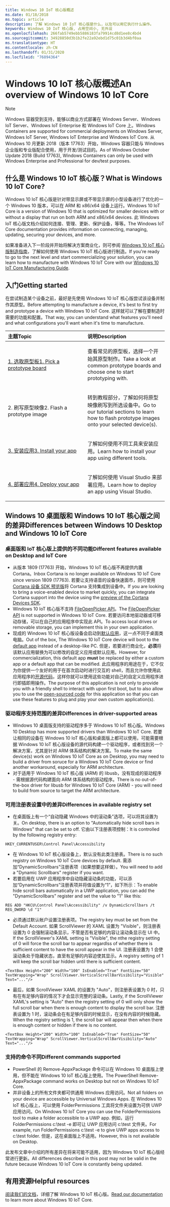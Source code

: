 ```yaml
---
title: Windows 10 IoT 核心版概述
ms.date: 01/18/2018
ms.topic: article
description: 了解 Windows 10 IoT 核心版是什么，以及可以用它执行什么操作。
keywords: Windows 10 IoT 核心版, 占用空间小, 无外设
ms.openlocfilehash: 266fab5749ebb5886183fa79914cd8d1ee8c4bd4
ms.sourcegitcommit: 34928850d3b1b2fe22a92ebd1d75c01b3d4bf0aa
ms.translationtype: HT
ms.contentlocale: zh-CN
ms.lasthandoff: 01/31/2020
ms.locfileid: "76894364"
---
```

# <a name="an-overview-of-windows-10-iot-core"></a><span data-ttu-id="e9816-104">Windows 10 IoT 核心版概述</span><span class="sxs-lookup"><span data-stu-id="e9816-104">An overview of Windows 10 IoT Core</span></span>

> [!NOTE]
> <span data-ttu-id="e9816-105">Windows 容器受到支持，能够以商业方式部署在 Windows Server、Windows IoT Server、Windows IoT Enterprise 和 Windows IoT Core 上。</span><span class="sxs-lookup"><span data-stu-id="e9816-105">Windows Containers are supported for commercial deployments on Windows Server, Windows IoT Server, Windows IoT Enterprise and Windows IoT Core.</span></span>  <span data-ttu-id="e9816-106">从 Windows 10 月更新 2018（版本 17763）开始，Windows 容器只能与 Windows 企业版和专业版配合使用，用于开发/测试目的。</span><span class="sxs-lookup"><span data-stu-id="e9816-106">As of Windows October Update 2018 (Build 17763), Windows Containers can only be used with Windows Enterprise and Professional for dev/test purposes.</span></span>

## <a name="what-is-windows-10-iot-core"></a><span data-ttu-id="e9816-107">什么是 Windows 10 IoT 核心版？</span><span class="sxs-lookup"><span data-stu-id="e9816-107">What is Windows 10 IoT Core?</span></span>
<span data-ttu-id="e9816-108">Windows 10 IoT 核心版是针对带显示屏或不带显示屏的小型设备进行了优化的一个 Windows 10 版本，可以在 ARM 和 x86/x64 设备上运行。</span><span class="sxs-lookup"><span data-stu-id="e9816-108">Windows 10 IoT Core is a version of Windows 10 that is optimized for smaller devices with or without a display that run on both ARM and x86/x64 devices.</span></span> <span data-ttu-id="e9816-109">此 Windows IoT 核心版文档介绍如何连接、管理、更新、保护设备，等等。</span><span class="sxs-lookup"><span data-stu-id="e9816-109">The Windows IoT Core documentation provides information on connecting, managing, updating, securing your devices, and more.</span></span> 

<span data-ttu-id="e9816-110">如果准备进入下一阶段并开始将解决方案商业化，则可参阅 [Windows 10 IoT 核心版制造指南](https://docs.microsoft.com/windows-hardware/manufacture/iot/iot-core-manufacturing-guide)，了解如何使用 Windows 10 IoT 核心版进行制造。</span><span class="sxs-lookup"><span data-stu-id="e9816-110">If you're ready to go to the next level and start commercializing your solution, you can learn how to manufacture with Windows 10 IoT Core with our [Windows 10 IoT Core Manufacturing Guide](https://docs.microsoft.com/windows-hardware/manufacture/iot/iot-core-manufacturing-guide).</span></span> 

## <a name="getting-started"></a><span data-ttu-id="e9816-111">入门</span><span class="sxs-lookup"><span data-stu-id="e9816-111">Getting started</span></span>

<span data-ttu-id="e9816-112">在尝试制造某个设备之前，最好是先使用 Windows 10 IoT 核心版尝试该设备并制作其原型。</span><span class="sxs-lookup"><span data-stu-id="e9816-112">Before attempting to manufacture a device, it's best to first try and prototype a device with Windows 10 IoT Core.</span></span> <span data-ttu-id="e9816-113">这样就可以了解在要制造时需要的功能和配置。</span><span class="sxs-lookup"><span data-stu-id="e9816-113">That way, you can understand what features you'll need and what configurations you'll want when it's time to manufacture.</span></span>

<table>  
<span data-ttu-id="e9816-114"><colgroup> <col width="50%" /> <col width="50%" /> </colgroup>  
</span><span class="sxs-lookup"><span data-stu-id="e9816-114"><colgroup> <col width="50%" /> <col width="50%" /> </colgroup>  
</span></span><thead>  
<tr class="header">  
<th align="left"><span data-ttu-id="e9816-115">主题</span><span class="sxs-lookup"><span data-stu-id="e9816-115">Topic</span></span></th>
<th align="left"><span data-ttu-id="e9816-116">说明</span><span class="sxs-lookup"><span data-stu-id="e9816-116">Description</span></span></th>
</tr>
</thead>
<tbody>

<tr class="odd">
<td align="left"><p><span data-ttu-id="e9816-117"><a href="https://docs.microsoft.com/windows/iot-core/tutorials/quickstarter/PrototypeBoards"
>1. 选取原型板</a></span><span class="sxs-lookup"><span data-stu-id="e9816-117"><a href="https://docs.microsoft.com/windows/iot-core/tutorials/quickstarter/PrototypeBoards"
>1. Pick a prototype board</a></span></span></p></td>
<td align="left"><p><span data-ttu-id="e9816-118">查看常见的原型板，选择一个开始其原型制作。</span><span class="sxs-lookup"><span data-stu-id="e9816-118">Take a look at common prototype boards and choose one to start prototyping with.</span></span></p></td>
</tr>

<tr class="odd">
<td align="left"><p><span data-ttu-id="e9816-119">2. 刷写原型映像</span><span class="sxs-lookup"><span data-stu-id="e9816-119">2. Flash a prototype image</span></span></p></td>
<td align="left"><p><span data-ttu-id="e9816-120">转到教程部分，了解如何将原型映像刷写到所选设备中。</span><span class="sxs-lookup"><span data-stu-id="e9816-120">Go to our tutorial sections to learn how to flash prototype images onto your selected device(s).</span></span> </p></td>
</tr>

<tr class="odd">
<td align="left"><p><span data-ttu-id="e9816-121"><a href="https://docs.microsoft.com/windows/iot-core/develop-your-app/appinstaller">3. 安装应用</a></span><span class="sxs-lookup"><span data-stu-id="e9816-121"><a href="https://docs.microsoft.com/windows/iot-core/develop-your-app/appinstaller">3. Install your app</a></span></span></p></td>
<td align="left"><p><span data-ttu-id="e9816-122">了解如何使用不同工具来安装应用。</span><span class="sxs-lookup"><span data-stu-id="e9816-122">Learn how to install your app using different tools.</span></span></p></td>
</tr>

<tr class="odd">
<td align="left"><p><span data-ttu-id="e9816-123"><a href="https://docs.microsoft.com/windows/iot-core/develop-your-app/appdeployment">4. 部署应用</a></span><span class="sxs-lookup"><span data-stu-id="e9816-123"><a href="https://docs.microsoft.com/windows/iot-core/develop-your-app/appdeployment">4. Deploy your app</a></span></span></p></td>
<td align="left"><p><span data-ttu-id="e9816-124">了解如何使用 Visual Studio 来部署应用。</span><span class="sxs-lookup"><span data-stu-id="e9816-124">Learn how to deploy an app using Visual Studio.</span></span></p></td>
</tr>

</tbody>
</table>

## <a name="differences-between-windows-10-desktop-and-windows-10-iot-core"></a><span data-ttu-id="e9816-125">Windows 10 桌面版和 Windows 10 IoT 核心版之间的差异</span><span class="sxs-lookup"><span data-stu-id="e9816-125">Differences between Windows 10 Desktop and Windows 10 IoT Core</span></span>

### <a name="different-features-available-on-desktop-and-iot-core"></a><span data-ttu-id="e9816-126">桌面版和 IoT 核心版上提供的不同功能</span><span class="sxs-lookup"><span data-stu-id="e9816-126">Different features available on Desktop and IoT Core</span></span>

* <span data-ttu-id="e9816-127">从版本 1809 (17763) 开始，Windows 10 IoT 核心版不再提供内置 Cortana。</span><span class="sxs-lookup"><span data-stu-id="e9816-127">Inbox Cortana is no longer available on Windows 10 IoT Core since version 1809 (17763).</span></span> <span data-ttu-id="e9816-128">若要让支持语音的设备快速面市，则可使用 [Cortana 设备 SDK 预览版](https://developer.microsoft.com/cortana/devices)将 Cortana 支持集成到设备中。</span><span class="sxs-lookup"><span data-stu-id="e9816-128">If you are looking to bring a voice-enabled device to market quickly, you can integrate Cortana support into the device using the [preview of the Cortana Devices SDK](https://developer.microsoft.com/cortana/devices).</span></span>
* <span data-ttu-id="e9816-129">Windows 10 IoT 核心版不支持 [FileOpenPicker API](https://docs.microsoft.com/uwp/api/windows.storage.pickers.fileopenpicker)。</span><span class="sxs-lookup"><span data-stu-id="e9816-129">The [FileOpenPicker API](https://docs.microsoft.com/uwp/api/windows.storage.pickers.fileopenpicker) is not supported in Windows 10 IoT Core.</span></span> <span data-ttu-id="e9816-130">若要访问本地驱动器或可移动存储，可以在自己的应用程序中实现此 API。</span><span class="sxs-lookup"><span data-stu-id="e9816-130">To access local drives or removable storage, you can implement this in your own application.</span></span>
* <span data-ttu-id="e9816-131">现成的 Windows 10 IoT 核心版设备会启动到[默认应用](https://docs.microsoft.com/windows/iot-core/develop-your-app/iotcoredefaultapp)，这一点不同于桌面类电脑。</span><span class="sxs-lookup"><span data-stu-id="e9816-131">Out of the box, The Windows 10 IoT Core device will boot to the [default app](https://docs.microsoft.com/windows/iot-core/develop-your-app/iotcoredefaultapp) instead of a desktop-like PC.</span></span> <span data-ttu-id="e9816-132">但是，若要进行商业化，**必须**将该默认应用替换为可以修改的自定义应用或默认应用。</span><span class="sxs-lookup"><span data-stu-id="e9816-132">However, for commercialization, this default app **must** be replaced by either a custom app or a default app that can be modified.</span></span> <span data-ttu-id="e9816-133">此应用程序的用途在于，它不仅为你提供一个友好的用于在首次启动时进行交互的 shell，而且允许你使用此应用程序的[开源代码](https://github.com/Microsoft/Windows-iotcore-samples/tree/master/Samples/IoTCoreDefaultApp)，这样你就可以使用这些功能对自己的自定义应用程序进行即插即用操作。</span><span class="sxs-lookup"><span data-stu-id="e9816-133">The purpose of this application is not only to provide you with a friendly shell to interact with upon first boot, but to also allow you to use the [open-sourced code](https://github.com/Microsoft/Windows-iotcore-samples/tree/master/Samples/IoTCoreDefaultApp) for this application so that you can use these features to plug and play your own custom application(s).</span></span>

### <a name="differences-in-driver-supported-areas"></a><span data-ttu-id="e9816-134">驱动程序支持范围的差异</span><span class="sxs-lookup"><span data-stu-id="e9816-134">Differences in driver-supported areas</span></span>

* <span data-ttu-id="e9816-135">Windows 10 桌面版支持的驱动程序多于 Windows 10 IoT 核心版。</span><span class="sxs-lookup"><span data-stu-id="e9816-135">Windows 10 Desktop has more supported drivers than Windows 10 IoT Core.</span></span> <span data-ttu-id="e9816-136">若要让相同的设备在 Windows 10 IoT 核心版和桌面版上都可以使用，可能需要根据 Windows 10 IoT 核心版设备的源代码构建一个驱动程序，或者找到另一个解决方案，尤其是针对 ARM 体系结构的解决方案。</span><span class="sxs-lookup"><span data-stu-id="e9816-136">To make the same device(s) work on Windows 10 IoT Core as on Desktop, you may need to build a driver from soruce for a Windows 10 IoT Core device or find another workaround, especially for ARM architecture.</span></span>
* <span data-ttu-id="e9816-137">对于适用于 Windows 10 IoT 核心版 (ARM) 的 libusb，没有现成的驱动程序 - 需根据源代码构建面向 ARM 体系结构的驱动程序。</span><span class="sxs-lookup"><span data-stu-id="e9816-137">There is no out-of-the-box driver for libusb for Windows 10 IoT Core (ARM) - you will need to build from source to target the ARM architecture.</span></span>

### <a name="differences-in-available-registry-set"></a><span data-ttu-id="e9816-138">可用注册表设置中的差异</span><span class="sxs-lookup"><span data-stu-id="e9816-138">Differences in available registry set</span></span>

* <span data-ttu-id="e9816-139">在桌面版上有一个“自动隐藏 Windows 中的滚动条”选项，可以将其设置为关。</span><span class="sxs-lookup"><span data-stu-id="e9816-139">On desktop, there is an option to "Automatically hide scroll bars in Windows" that can be set to off.</span></span> <span data-ttu-id="e9816-140">它由以下注册表项控制：</span><span class="sxs-lookup"><span data-stu-id="e9816-140">It is controlled by the following registry entry:</span></span> 

```
HKEY_CURRENTUSER\Control Panel\Accessibility
```

* <span data-ttu-id="e9816-141">在 Windows 10 IoT 核心版设备上，默认没有此类注册表。</span><span class="sxs-lookup"><span data-stu-id="e9816-141">There is no such registry on Windows 10 IoT Core devices by default.</span></span> <span data-ttu-id="e9816-142">需添加“DynamicScrollbars”注册表项（如果想要这样做）。</span><span class="sxs-lookup"><span data-stu-id="e9816-142">You will need to add a "Dynamic Scrollbars" register if you want.</span></span>
* <span data-ttu-id="e9816-143">若要启用在 UWP 应用程序中自动隐藏滚动条的功能，可以添加“DynamicScrollbars”注册表项并将值设置为“1”，如下所示：</span><span class="sxs-lookup"><span data-stu-id="e9816-143">To enable hide scroll bars automatically in a UWP application, you can add the "DynamicScrollbars" register and set the value to "1" like this:</span></span>

```
REG ADD "HKCU\Control Panel\Accessibility" /v DynamicScrollbars /t REG_DWORD \d "1"
```

* <span data-ttu-id="e9816-144">必须通过默认帐户设置注册表项。</span><span class="sxs-lookup"><span data-stu-id="e9816-144">The registry key must be set from the Default Account.</span></span> <span data-ttu-id="e9816-145">如果 ScrollViewer 的 XAML 设置为 "Visible"，则注册表设置为 0 会强制滚动条显示，不管是否有足够的内容让滚动条显示在 UI 中。</span><span class="sxs-lookup"><span data-stu-id="e9816-145">If the ScrollViewer's XAML setting is "Visible", the nthe registry setting of 0 will force the scroll bar to appear regardlss of whether there is sufficient content to have the scroll appear in the UI.</span></span> <span data-ttu-id="e9816-146">注册表设置为 1 会使滚动条处于隐藏状态，直至有足够的内容迫使其显示。</span><span class="sxs-lookup"><span data-stu-id="e9816-146">A registry setting of 1 will keep the scroll bar hidden until there is sufficient content.</span></span>

```
<TextBox Height="200" Width="100" IsEnabled="True" FontSize="50" TextWrapping="Wrap" ScrollViewer.VerticalScrollBarVisibility="Visible" Text="..."/>
```

* <span data-ttu-id="e9816-147">最后，如果 ScrollViewer XAML 的设置为 "Auto"，则注册表设置为 0 时，只有在有足够内容的情况下才会显示完整的滚动条。</span><span class="sxs-lookup"><span data-stu-id="e9816-147">Lastly, if the ScrollViewer XAML's setting is "Auto" then the registry setting of 0 will only show the full scroll bar when there is enough content to display the scroll bar.</span></span> <span data-ttu-id="e9816-148">注册表设置为 1 时，滚动条会在有足够内容的时候显示，在没有内容的时候隐藏。</span><span class="sxs-lookup"><span data-stu-id="e9816-148">When the registry setting is 1, the scroll bar will appear then when there is enough content or hidden if there is no content.</span></span>

```
<TextBox Height="200" Width="100" IsEnabled="True" FontSize="50" TextWrapping="Wrap" ScrollViewer.VerticalScrollBarVisibility="Auto" Text="..."/>
```

### <a name="different-commands-supported"></a><span data-ttu-id="e9816-149">支持的命令不同</span><span class="sxs-lookup"><span data-stu-id="e9816-149">Different commands supported</span></span>

* <span data-ttu-id="e9816-150">PowerShell 的 Remove-AppxPackage 命令可以在 Windows 10 桌面版上使用，但不能在 Windows 10 IoT 核心版上使用。</span><span class="sxs-lookup"><span data-stu-id="e9816-150">The PowerShell Remove-AppxPackage command works on Desktop but not on Windows 10 IoT Core.</span></span>
* <span data-ttu-id="e9816-151">并非设备上的所有文件夹都可供通用 Windows 应用访问。</span><span class="sxs-lookup"><span data-stu-id="e9816-151">Not all folders on your device are accessible by Universal Windows Apps.</span></span> <span data-ttu-id="e9816-152">在 Windows 10 IoT 核心版上，可以使用 FolderPermissions 工具将文件夹设置为可供 UWP 应用访问。</span><span class="sxs-lookup"><span data-stu-id="e9816-152">On Windows 10 IoT Core you can use the FolderPermissions tool to make a folder accessible to a UWP app.</span></span> <span data-ttu-id="e9816-153">例如，运行 FolderPermissions c:\test -e 即可让 UWP 应用访问 c:\test 文件夹。</span><span class="sxs-lookup"><span data-stu-id="e9816-153">For example, run FolderPermissions c:\test -e to give UWP apps access to c:\test folder.</span></span> <span data-ttu-id="e9816-154">但是，这在桌面版上不适用。</span><span class="sxs-lookup"><span data-stu-id="e9816-154">However, this is not available on Desktop.</span></span>

<span data-ttu-id="e9816-155">此发布文章中介绍的所有差异在将来可能不适用，因为 Windows 10 IoT 核心版经常进行更新。</span><span class="sxs-lookup"><span data-stu-id="e9816-155">All differences described in this post may not be valid in the future because Windows 10 IoT Core is constantly being updated.</span></span>

## <a name="helpful-resources"></a><span data-ttu-id="e9816-156">有用资源</span><span class="sxs-lookup"><span data-stu-id="e9816-156">Helpful resources</span></span>
<span data-ttu-id="e9816-157">[阅读我们的文档](https://docs.microsoft.com/windows/iot-core/)，详细了解 Windows 10 IoT 核心版。</span><span class="sxs-lookup"><span data-stu-id="e9816-157">[Read our documentation](https://docs.microsoft.com/windows/iot-core/) to learn more about Windows 10 IoT Core.</span></span>
